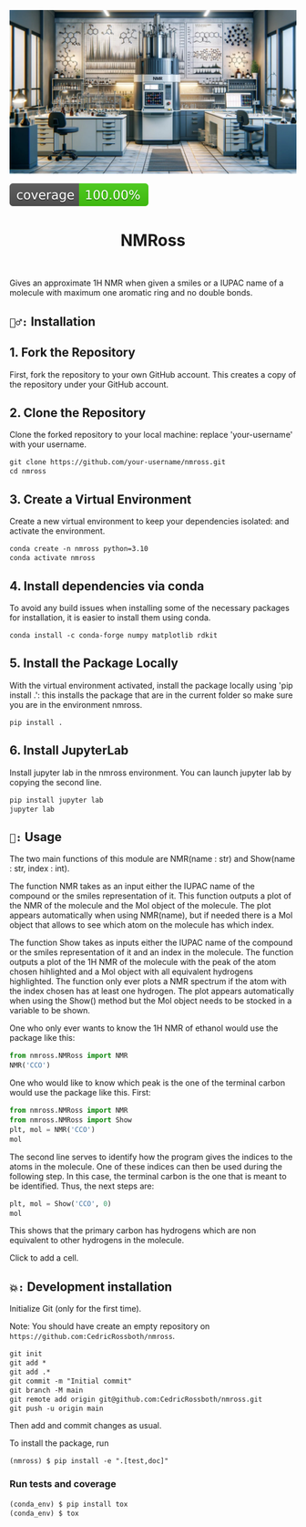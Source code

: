 ![Project Logo](assets/banner.png)

![Coverage Status](assets/coverage-badge.svg)

<h1 align="center">
NMRoss
</h1>

<br>


Gives an approximate 1H NMR when given a smiles or a IUPAC name of a molecule with maximum one aromatic ring and no double bonds.

## `👷‍♂️:` Installation

## 1. Fork the Repository

First, fork the repository to your own GitHub account. This creates a copy of the repository under your GitHub account.

## 2. Clone the Repository

Clone the forked repository to your local machine: replace 'your-username' with your username.
```
git clone https://github.com/your-username/nmross.git
cd nmross
```

## 3. Create a Virtual Environment

Create a new virtual environment to keep your dependencies isolated: and activate the environment.
```
conda create -n nmross python=3.10
conda activate nmross
```
## 4. Install dependencies via conda

To avoid any build issues when installing some of the necessary packages for installation, it is easier to install them using conda.
```
conda install -c conda-forge numpy matplotlib rdkit
```




## 5. Install the Package Locally

With the virtual environment activated, install the package locally using 'pip install .': this installs the package that are in the current folder so make sure you are in the environment nmross.
```
pip install .
```
## 6. Install JupyterLab 

Install jupyter lab in the nmross environment. You can launch jupyter lab by copying the second line.

```
pip install jupyter lab
jupyter lab
```


## `🧠:` Usage


The two main functions of this module are NMR(name : str) and Show(name : str, index : int).

The function NMR takes as an input either the IUPAC name of the compound or the smiles representation of it. This function outputs a plot of the NMR of the molecule and the Mol object of the molecule. The plot appears automatically when using NMR(name), but if needed there is a Mol object that allows to see which atom on the molecule has which index.

The function Show takes as inputs either the IUPAC name of the compound or the smiles representation of it and an index in the molecule. The function outputs a plot of the 1H NMR of the molecule with the peak of the atom chosen hihlighted and a Mol object with all equivalent hydrogens highlighted. The function only ever plots a NMR spectrum if the atom with the index chosen has at least one hydrogen. The plot appears automatically when using the Show() method but the Mol object needs to be stocked in a variable to be shown.

One who only ever wants to know the 1H NMR of ethanol would use the package like this:

```python
from nmross.NMRoss import NMR
NMR('CCO')
```

One who would like to know which peak is the one of the terminal carbon would use the package like this. First:

```python
from nmross.NMRoss import NMR
from nmross.NMRoss import Show
plt, mol = NMR('CCO')
mol
```

The second line serves to identify how the program gives the indices to the atoms in the molecule. One of these indices can then be used during the following step. In this case, the terminal carbon is the one that is meant to be identified. Thus, the next steps are:
```python
plt, mol = Show('CCO', 0)
mol
```
This shows that the primary carbon has hydrogens which are non equivalent to other hydrogens in the molecule.


Click to add a cell.




## `💥:` Development installation

Initialize Git (only for the first time). 

Note: You should have create an empty repository on `https://github.com:CedricRossboth/nmross`.

```
git init
git add * 
git add .*
git commit -m "Initial commit" 
git branch -M main
git remote add origin git@github.com:CedricRossboth/nmross.git 
git push -u origin main
```

Then add and commit changes as usual. 

To install the package, run

```
(nmross) $ pip install -e ".[test,doc]"
```

### Run tests and coverage

```
(conda_env) $ pip install tox
(conda_env) $ tox
```



